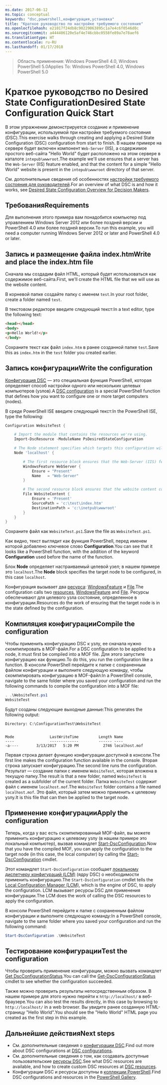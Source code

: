 ```yaml
---
ms.date: 2017-06-12
ms.topic: conceptual
keywords: "dsc,powershell,конфигурация,установка"
title: "Краткое руководство по настройке требуемого состояния"
ms.openlocfilehash: e21017f24db8c90229063895c1a7e4c6f0546d0c
ms.sourcegitcommit: a444406120e5af4e746cbbc0558fe89a7e78aef6
ms.translationtype: HT
ms.contentlocale: ru-RU
ms.lasthandoff: 01/17/2018
---
```

> <span data-ttu-id="f7ef4-103">Область применения: Windows PowerShell 4.0, Windows PowerShell 5.0</span><span class="sxs-lookup"><span data-stu-id="f7ef4-103">Applies To: Windows PowerShell 4.0, Windows PowerShell 5.0</span></span>

# <a name="desired-state-configuration-quick-start"></a><span data-ttu-id="f7ef4-104">Краткое руководство по Desired State Configuration</span><span class="sxs-lookup"><span data-stu-id="f7ef4-104">Desired State Configuration Quick Start</span></span>

<span data-ttu-id="f7ef4-105">В этом упражнении демонстрируется создание и применение конфигурации, используемой при настройке требуемого состояния (DSC).</span><span class="sxs-lookup"><span data-stu-id="f7ef4-105">This exercise walks through creating and applying a Desired State Configuration (DSC) configuration from start to finish.</span></span>
<span data-ttu-id="f7ef4-106">В нашем примере на сервере будет включен компонент `Web-Server` (IIS), а содержимое простого веб-сайта "Hello World" будет расположено на этом сервере в каталоге `intepub\wwwroot`.</span><span class="sxs-lookup"><span data-stu-id="f7ef4-106">The example we'll use ensures that a server has the `Web-Server` (IIS) feature enabled, and that the content for a simple "Hello World" website is present in the `intepub\wwwroot` directory of that server.</span></span>

<span data-ttu-id="f7ef4-107">См. дополнительные сведения об особенностях [настройки требуемого состояния для руководителей](decisionMaker.md).</span><span class="sxs-lookup"><span data-stu-id="f7ef4-107">For an overview of what DSC is and how it works, see [Desired State Configuration Overview for Decision Makers](decisionMaker.md).</span></span>

## <a name="requirements"></a><span data-ttu-id="f7ef4-108">Требования</span><span class="sxs-lookup"><span data-stu-id="f7ef4-108">Requirements</span></span>

<span data-ttu-id="f7ef4-109">Для выполнения этого примера вам понадобится компьютер под управлением Windows Server 2012 или более поздней версии и PowerShell 4.0 или более поздней версии.</span><span class="sxs-lookup"><span data-stu-id="f7ef4-109">To run this example, you will need a computer running Windows Server 2012 or later and PowerShell 4.0 or later.</span></span>

## <a name="write-and-place-the-indexhtm-file"></a><span data-ttu-id="f7ef4-110">Запись и размещение файла index.htm</span><span class="sxs-lookup"><span data-stu-id="f7ef4-110">Write and place the index.htm file</span></span>

<span data-ttu-id="f7ef4-111">Сначала мы создадим файл HTML, который будет использоваться как содержимое веб-сайта.</span><span class="sxs-lookup"><span data-stu-id="f7ef4-111">First, we'll create the HTML file that we will use as the website content.</span></span>

<span data-ttu-id="f7ef4-112">В корневой папке создайте папку с именем `test`.</span><span class="sxs-lookup"><span data-stu-id="f7ef4-112">In your root folder, create a folder named `test`.</span></span>

<span data-ttu-id="f7ef4-113">В текстовом редакторе введите следующий текст:</span><span class="sxs-lookup"><span data-stu-id="f7ef4-113">In a text editor, type the following text:</span></span>

```html
<head></head>
<body>
<p>Hello World!</p>
</body>
```

<span data-ttu-id="f7ef4-114">Сохраните текст как файл `index.htm` в ранее созданной папке `test`.</span><span class="sxs-lookup"><span data-stu-id="f7ef4-114">Save this as `index.htm` in the `test` folder you created earlier.</span></span> 

## <a name="write-the-configuration"></a><span data-ttu-id="f7ef4-115">Запись конфигурации</span><span class="sxs-lookup"><span data-stu-id="f7ef4-115">Write the configuration</span></span>

<span data-ttu-id="f7ef4-116">[Конфигурация DSC](configurations.md) — это специальная функция PowerShell, которая определяет способ настройки одного или нескольких целевых компьютеров (узлов).</span><span class="sxs-lookup"><span data-stu-id="f7ef4-116">A [DSC configuration](configurations.md) is a special PowerShell function that defines how you want to configure one or more target computers (nodes).</span></span>

<span data-ttu-id="f7ef4-117">В среде PowerShell ISE введите следующий текст:</span><span class="sxs-lookup"><span data-stu-id="f7ef4-117">In the PowerShell ISE, type the following:</span></span>

```powershell
Configuration WebsiteTest {

    # Import the module that contains the resources we're using.
    Import-DscResource -ModuleName PsDesiredStateConfiguration

    # The Node statement specifies which targets this configuration will be applied to.
    Node 'localhost' {

        # The first resource block ensures that the Web-Server (IIS) feature is enabled.
        WindowsFeature WebServer {
            Ensure = "Present"
            Name   = "Web-Server"
        }

        # The second resource block ensures that the website content copied to the website root folder.
        File WebsiteContent {
            Ensure = 'Present'
            SourcePath = 'c:\test\index.htm'
            DestinationPath = 'c:\inetpub\wwwroot'
        }
    }
}
```

<span data-ttu-id="f7ef4-118">Сохраните файл как `WebsiteTest.ps1`.</span><span class="sxs-lookup"><span data-stu-id="f7ef4-118">Save the file as `WebsiteTest.ps1`.</span></span>

<span data-ttu-id="f7ef4-119">Как видно, текст выглядит как функция PowerShell, перед именем которой добавлено ключевое слово **Configuration**.</span><span class="sxs-lookup"><span data-stu-id="f7ef4-119">You can see that it looks like a PowerShell function, with the addition of the keyword **Configuration** used before the name of the function.</span></span>

<span data-ttu-id="f7ef4-120">Блок **Node** определяет настраиваемый целевой узел; в нашем примере это `localhost`.</span><span class="sxs-lookup"><span data-stu-id="f7ef4-120">The **Node** block specifies the target node to be configured, in this case `localhost`.</span></span>

<span data-ttu-id="f7ef4-121">Конфигурация вызывает два [ресурса](resources.md): [WindowsFeature](windowsFeatureResource.md) и [File](fileResource.md).</span><span class="sxs-lookup"><span data-stu-id="f7ef4-121">The configuration calls two [resources](resources.md), [WindowsFeature](windowsFeatureResource.md) and [File](fileResource.md).</span></span>
<span data-ttu-id="f7ef4-122">Ресурсы обеспечивают для целевого узла состояние, определенное в конфигурации.</span><span class="sxs-lookup"><span data-stu-id="f7ef4-122">Resources do the work of ensuring that the target node is in the state defined by the configuration.</span></span>

## <a name="compile-the-configuration"></a><span data-ttu-id="f7ef4-123">Компиляция конфигурации</span><span class="sxs-lookup"><span data-stu-id="f7ef4-123">Compile the configuration</span></span>

<span data-ttu-id="f7ef4-124">Чтобы применить конфигурацию DSC к узлу, ее сначала нужно скомпилировать в MOF-файл.</span><span class="sxs-lookup"><span data-stu-id="f7ef4-124">For a DSC configuration to be applied to a node, it must first be compiled into a MOF file.</span></span>
<span data-ttu-id="f7ef4-125">Для этого запустите конфигурацию как функцию.</span><span class="sxs-lookup"><span data-stu-id="f7ef4-125">To do this, you run the configuration like a function.</span></span>
<span data-ttu-id="f7ef4-126">В консоли PowerShell перейдите к папке с сохраненным файлом конфигурации и выполните следующую команду, чтобы скомпилировать конфигурацию в MOF-файл:</span><span class="sxs-lookup"><span data-stu-id="f7ef4-126">In a PowerShell console, navigate to the same folder where you saved your configuration and run the following commands to compile the configuration into a MOF file:</span></span>

```powershell
. .\WebsiteTest.ps1
WebsiteTest
```

<span data-ttu-id="f7ef4-127">Будут созданы следующие выходные данные:</span><span class="sxs-lookup"><span data-stu-id="f7ef4-127">This generates the following output:</span></span>

```
Directory: C:\ConfigurationTest\WebsiteTest


Mode                LastWriteTime         Length Name
----                -------------         ------ ----
-a----        3/13/2017   5:20 PM           2746 localhost.mof
```

<span data-ttu-id="f7ef4-128">Первая строка делает функцию конфигурации доступной в консоли.</span><span class="sxs-lookup"><span data-stu-id="f7ef4-128">The first line makes the configuration function available in the console.</span></span>
<span data-ttu-id="f7ef4-129">Вторая строка запускает конфигурацию.</span><span class="sxs-lookup"><span data-stu-id="f7ef4-129">The second line runs the configuration.</span></span>
<span data-ttu-id="f7ef4-130">Результат — создание папки с именем `WebsiteTest`, которая вложена в текущую папку.</span><span class="sxs-lookup"><span data-stu-id="f7ef4-130">The result is that a new folder, named `WebsiteTest` is created as a subfolder of the current folder.</span></span>
<span data-ttu-id="f7ef4-131">Папка `WebsiteTest` содержит файл с именем `localhost.mof`.</span><span class="sxs-lookup"><span data-stu-id="f7ef4-131">The `WebsiteTest` folder contains a file named `localhost.mof`.</span></span>
<span data-ttu-id="f7ef4-132">Это файл, который затем можно применить к целевому узлу.</span><span class="sxs-lookup"><span data-stu-id="f7ef4-132">It is this file that can then be applied to the target node.</span></span>

## <a name="apply-the-configuration"></a><span data-ttu-id="f7ef4-133">Применение конфигурации</span><span class="sxs-lookup"><span data-stu-id="f7ef4-133">Apply the configuration</span></span>

<span data-ttu-id="f7ef4-134">Теперь, когда у вас есть скомпилированный MOF-файл, вы можете применить конфигурацию к целевому узлу (в нашем примере это локальный компьютер), вызвав командлет [Start-DscConfiguration](/reference/5.1/PSDesiredStateConfiguration/Start-DscConfiguration).</span><span class="sxs-lookup"><span data-stu-id="f7ef4-134">Now that you have the compiled MOF, you can apply the configuration to the target node (in this case, the local computer) by calling the [Start-DscConfiguration](/reference/5.1/PSDesiredStateConfiguration/Start-DscConfiguration) cmdlet.</span></span>

<span data-ttu-id="f7ef4-135">Этот командлет `Start-DscConfiguration` сообщает [локальному диспетчеру конфигураций (LCM)](metaConfig.md) (ядру DSC) о необходимости применить конфигурацию.</span><span class="sxs-lookup"><span data-stu-id="f7ef4-135">The `Start-DscConfiguration` cmdlet tells the [Local Configuration Manager (LCM)](metaConfig.md), which is the engine of DSC, to apply the configuration.</span></span>
<span data-ttu-id="f7ef4-136">LCM вызывает ресурсы DSC для применения конфигурации.</span><span class="sxs-lookup"><span data-stu-id="f7ef4-136">The LCM does the work of calling the DSC resources to apply the configuration.</span></span>

<span data-ttu-id="f7ef4-137">В консоли PowerShell перейдите к папке с сохраненным файлом конфигурации и выполните следующую команду:</span><span class="sxs-lookup"><span data-stu-id="f7ef4-137">In a PowerShell console, navigate to the same folder where you saved your configuration and run the following command:</span></span>

```powershell
Start-DscConfiguration .\WebsiteTest
```

## <a name="test-the-configuration"></a><span data-ttu-id="f7ef4-138">Тестирование конфигурации</span><span class="sxs-lookup"><span data-stu-id="f7ef4-138">Test the configuration</span></span>

<span data-ttu-id="f7ef4-139">Чтобы проверить применение конфигурации, можно вызвать командлет [Get DscConfigurationStatus](/reference/5.1/PSDesiredStateConfiguration/Get-DscConfigurationStatus).</span><span class="sxs-lookup"><span data-stu-id="f7ef4-139">You can call the [Get-DscConfigurationStatus](/reference/5.1/PSDesiredStateConfiguration/Get-DscConfigurationStatus) cmdlet to see whether the configuration succeeded.</span></span> 

<span data-ttu-id="f7ef4-140">Также можно проверить результаты непосредственным образом. В нашем примере для этого нужно перейти к `http://localhost/` в веб-браузере.</span><span class="sxs-lookup"><span data-stu-id="f7ef4-140">You can also test the results directly, in this case by browsing to `http://localhost/` in a web browser.</span></span>
<span data-ttu-id="f7ef4-141">Вы увидите ранее созданную HTML-страницу "Hello World".</span><span class="sxs-lookup"><span data-stu-id="f7ef4-141">You should see the "Hello World" HTML page you created as the first step in this example.</span></span>

## <a name="next-steps"></a><span data-ttu-id="f7ef4-142">Дальнейшие действия</span><span class="sxs-lookup"><span data-stu-id="f7ef4-142">Next steps</span></span>

- <span data-ttu-id="f7ef4-143">См. дополнительные сведения о [конфигурации DSC](configurations.md).</span><span class="sxs-lookup"><span data-stu-id="f7ef4-143">Find out more about DSC configurations at [DSC configurations](configurations.md).</span></span>
- <span data-ttu-id="f7ef4-144">См. дополнительные сведения о том, как создавать доступные пользовательские [ресурсы DSC](resources.md).</span><span class="sxs-lookup"><span data-stu-id="f7ef4-144">See what DSC resources are available, and how to create custom DSC resources at [DSC resources](resources.md).</span></span>
- <span data-ttu-id="f7ef4-145">Конфигурации DSC и ресурсы доступны в [коллекции PowerShell](https://www.powershellgallery.com/).</span><span class="sxs-lookup"><span data-stu-id="f7ef4-145">Find DSC configurations and resources in the [PowerShell Gallery](https://www.powershellgallery.com/).</span></span>



